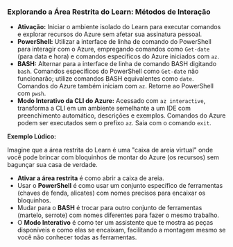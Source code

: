### Explorando a Área Restrita do Learn: Métodos de Interação

* **Ativação:** Iniciar o ambiente isolado do Learn para executar comandos e explorar recursos do Azure sem afetar sua assinatura pessoal.
* **PowerShell:** Utilizar a interface de linha de comando do PowerShell para interagir com o Azure, empregando comandos como `Get-date` (para data e hora) e comandos específicos do Azure iniciados com `az`.
* **BASH:** Alternar para a interface de linha de comando BASH digitando `bash`. Comandos específicos do PowerShell como `Get-date` não funcionarão; utilize comandos BASH equivalentes como `date`. Comandos do Azure também iniciam com `az`. Retorne ao PowerShell com `pwsh`.
* **Modo Interativo da CLI do Azure:** Acessado com `az interactive`, transforma a CLI em um ambiente semelhante a um IDE com preenchimento automático, descrições e exemplos. Comandos do Azure podem ser executados sem o prefixo `az`. Saia com o comando `exit`.

**Exemplo Lúdico:**

Imagine que a área restrita do Learn é uma "caixa de areia virtual" onde você pode brincar com bloquinhos de montar do Azure (os recursos) sem bagunçar sua casa de verdade.

* **Ativar a área restrita** é como abrir a caixa de areia.
* Usar o **PowerShell** é como usar um conjunto específico de ferramentas (chaves de fenda, alicates) com nomes precisos para encaixar os bloquinhos.
* Mudar para o **BASH** é trocar para outro conjunto de ferramentas (martelo, serrote) com nomes diferentes para fazer o mesmo trabalho.
* O **Modo Interativo** é como ter um assistente que te mostra as peças disponíveis e como elas se encaixam, facilitando a montagem mesmo se você não conhecer todas as ferramentas.